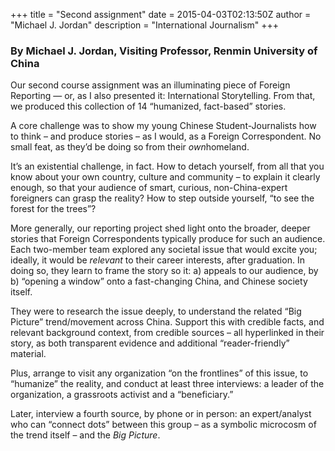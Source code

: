 +++
title = "Second assignment"
date = 2015-04-03T02:13:50Z
author = "Michael J. Jordan"
description = "International Journalism"
+++
### By Michael J. Jordan, Visiting Professor, Renmin University of China

Our second course assignment was an illuminating piece of Foreign Reporting — or, as I also presented it: International Storytelling. From that, we produced this collection of 14 “humanized, fact-based” stories.

A core challenge was to show my young Chinese Student-Journalists how to think – and produce stories – as I would, as a Foreign Correspondent. No small feat, as they’d be doing so from their *own*homeland.

It’s an existential challenge, in fact. How to detach yourself, from all that you know about your own country, culture and community – to explain it clearly enough, so that your audience of smart, curious, non-China-expert foreigners can grasp the reality? How to step outside yourself, “to see the forest for the trees”?

More generally, our reporting project shed light onto the broader, deeper stories that Foreign Correspondents typically produce for such an audience. Each two-member team explored any societal issue that would excite you; ideally, it would be *relevant* to their career interests, after graduation. In doing so, they learn to frame the story so it: a) appeals to our audience, by b) “opening a window” onto a fast-changing China, and Chinese society itself.

They were to research the issue deeply, to understand the related “Big Picture” trend/movement across China. Support this with credible facts, and relevant background context, from credible sources – all hyperlinked in their story, as both transparent evidence and additional “reader-friendly” material.

Plus, arrange to visit any organization “on the frontlines” of this issue, to “humanize” the reality, and conduct at least three interviews: a leader of the organization, a grassroots activist and a “beneficiary.”

Later, interview a fourth source, by phone or in person: an expert/analyst who can “connect dots” between this group – as a symbolic microcosm of the trend itself – and the *Big Picture*.

